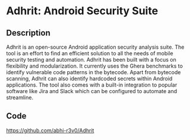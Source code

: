 # Adhrit: Android Security Suite

## Description
Adhrit is an open-source Android application security analysis suite. The tool is an effort to find an efficient solution to all the needs of mobile security testing and automation. Adhrit has been built with a focus on flexibility and modularization. It currently uses the Ghera benchmarks to identify vulnerable code patterns in the bytecode. Apart from bytecode scanning, Adhrit can also identify hardcoded secrets within Android applications. The tool also comes with a built-in integration to popular software like Jira and Slack which can be configured to automate and streamline.

## Code
https://github.com/abhi-r3v0/Adhrit
